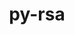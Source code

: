 ---
title: "py-rsa"
layout: cache
categories: [package, develop-2024-05-12]
meta: {"versions": ["4.9"], "compilers": ["apple-clang@=15.0.0", "gcc@=11.4.0"], "oss": ["ubuntu22.04", "ventura"], "platforms": ["darwin", "linux"], "targets": ["aarch64", "neoverse_v1", "neoverse_v2", "x86_64_v3"], "stacks": ["e4s", "e4s-neoverse-v2", "e4s-neoverse_v1", "ml-darwin-aarch64-mps", "ml-linux-x86_64-cpu", "ml-linux-x86_64-cuda", "root"], "num_specs": 5, "num_specs_by_stack": {"ml-darwin-aarch64-mps": 1, "root": 5, "e4s-neoverse_v1": 1, "e4s-neoverse-v2": 1, "e4s": 1, "ml-linux-x86_64-cuda": 1, "ml-linux-x86_64-cpu": 1}}
spec_details: [{"hash": "6kdhtdr2v5sm7xv6yxvsvt3lyk7cvdmb", "compiler": "apple-clang@=15.0.0", "versions": ["4.9"], "os": "ventura", "platform": "darwin", "target": "aarch64", "variants": ["build_system=python_pip"], "stacks": ["ml-darwin-aarch64-mps", "root"], "size": "-", "tarball": "https://binaries.spack.io/releases/develop-2024-05-12/build_cache/darwin-ventura-aarch64/apple-clang-15.0.0/py-rsa-4.9/darwin-ventura-aarch64-apple-clang-15.0.0-py-rsa-4.9-6kdhtdr2v5sm7xv6yxvsvt3lyk7cvdmb.spack"}, {"hash": "c45ngj66xs6rkgrk3y4jviez2eszit5z", "compiler": "gcc@=11.4.0", "versions": ["4.9"], "os": "ubuntu22.04", "platform": "linux", "target": "neoverse_v1", "variants": ["build_system=python_pip"], "stacks": ["root", "e4s-neoverse_v1"], "size": "-", "tarball": "https://binaries.spack.io/releases/develop-2024-05-12/build_cache/linux-ubuntu22.04-neoverse_v1/gcc-11.4.0/py-rsa-4.9/linux-ubuntu22.04-neoverse_v1-gcc-11.4.0-py-rsa-4.9-c45ngj66xs6rkgrk3y4jviez2eszit5z.spack"}, {"hash": "alt4ttw3a4ar6msyuf3y222g4yztvrgy", "compiler": "gcc@=11.4.0", "versions": ["4.9"], "os": "ubuntu22.04", "platform": "linux", "target": "neoverse_v2", "variants": ["build_system=python_pip"], "stacks": ["e4s-neoverse-v2", "root"], "size": "-", "tarball": "https://binaries.spack.io/releases/develop-2024-05-12/build_cache/linux-ubuntu22.04-neoverse_v2/gcc-11.4.0/py-rsa-4.9/linux-ubuntu22.04-neoverse_v2-gcc-11.4.0-py-rsa-4.9-alt4ttw3a4ar6msyuf3y222g4yztvrgy.spack"}, {"hash": "xpfevbc6wpjg4pdpwx3sq5bmsyls2zgy", "compiler": "gcc@=11.4.0", "versions": ["4.9"], "os": "ubuntu22.04", "platform": "linux", "target": "x86_64_v3", "variants": ["build_system=python_pip"], "stacks": ["e4s", "root"], "size": "-", "tarball": "https://binaries.spack.io/releases/develop-2024-05-12/build_cache/linux-ubuntu22.04-x86_64_v3/gcc-11.4.0/py-rsa-4.9/linux-ubuntu22.04-x86_64_v3-gcc-11.4.0-py-rsa-4.9-xpfevbc6wpjg4pdpwx3sq5bmsyls2zgy.spack"}, {"hash": "jei4dxjljoyin4j46n7l2nzqzxfs4ci3", "compiler": "gcc@=11.4.0", "versions": ["4.9"], "os": "ubuntu22.04", "platform": "linux", "target": "x86_64_v3", "variants": ["build_system=python_pip"], "stacks": ["ml-linux-x86_64-cuda", "root", "ml-linux-x86_64-cpu"], "size": "-", "tarball": "https://binaries.spack.io/releases/develop-2024-05-12/build_cache/linux-ubuntu22.04-x86_64_v3/gcc-11.4.0/py-rsa-4.9/linux-ubuntu22.04-x86_64_v3-gcc-11.4.0-py-rsa-4.9-jei4dxjljoyin4j46n7l2nzqzxfs4ci3.spack"}]
---